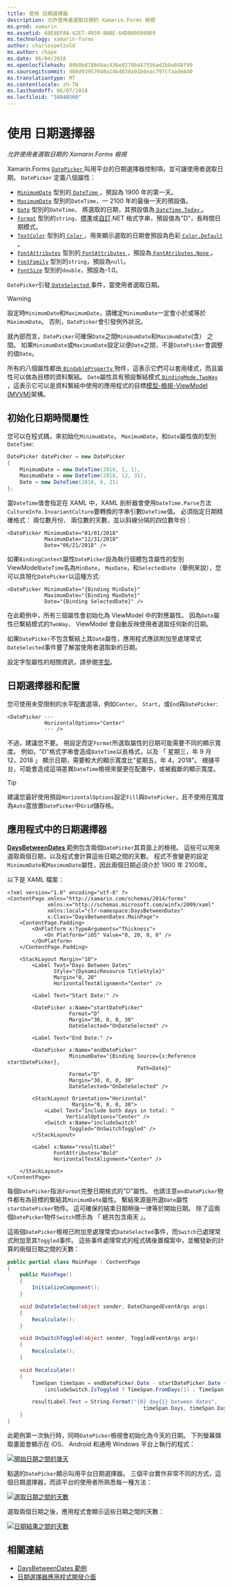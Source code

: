 ```yaml
---
title: 使用 日期選擇器
description: 允許使用者選取日期的 Xamarin.Forms 檢視
ms.prod: xamarin
ms.assetid: 68E8EF8A-42E7-4939-8ABE-64D060E609D9
ms.technology: xamarin-forms
author: charlespetzold
ms.author: chape
ms.date: 06/04/2018
ms.openlocfilehash: 09b0bd788d9ac436e0270b447556ad2b0a848f99
ms.sourcegitcommit: d80d93957040a14b4638a91b0eac797cfaade840
ms.translationtype: MT
ms.contentlocale: zh-TW
ms.lasthandoff: 06/07/2018
ms.locfileid: "34848560"
---
```

# <a name="using-datepicker"></a>使用 日期選擇器

_允許使用者選取日期的 Xamarin.Forms 檢視_

Xamarin.Forms [ `DatePicker` ](https://developer.xamarin.com/api/type/Xamarin.Forms.DatePicker/)叫用平台的日期選擇器控制項，並可讓使用者選取日期。 `DatePicker` 定義八個屬性：

- [`MinimumDate`](https://developer.xamarin.com/api/property/Xamarin.Forms.DatePicker.MinimumDate/) 型別的[ `DateTime` ](https://developer.xamarin.com/api/type/System.DateTime/)，預設為 1900 年的第一天。
- [`MaximumDate`](https://developer.xamarin.com/api/property/Xamarin.Forms.DatePicker.MaximumDate/) 型別的`DateTime`，一 2100 年的最後一天的預設值。
- [`Date`](https://developer.xamarin.com/api/property/Xamarin.Forms.DatePicker.Date/) 型別的`DateTime`、 將選取的日期，其預設值為[ `DateTime.Today` ](https://developer.xamarin.com/api/property/System.DateTime.Today/)。
- [`Format`](https://developer.xamarin.com/api/property/Xamarin.Forms.DatePicker.Format/) 型別的`string`、[標準](/dotnet/standard/base-types/standard-date-and-time-format-strings/)或[自訂](/dotnet/standard/base-types/custom-date-and-time-format-strings/).NET 格式字串，預設值為"D"，長時間日期模式。
- [`TextColor`](https://developer.xamarin.com/api/property/Xamarin.Forms.DatePicker.TextColor/) 型別的[ `Color` ](https://developer.xamarin.com/api/type/Xamarin.Forms.Color/)，用來顯示選取的日期會預設為色彩[ `Color.Default` ](https://developer.xamarin.com/api/property/Xamarin.Forms.Color.Default/)。
- [`FontAttributes`](xref:Xamarin.Forms.DatePicker.FontAttributes) 型別的[ `FontAttributes` ](xref:Xamarin.Forms.FontAttributes)，預設為[ `FontAtributes.None` ](xref:Xamarin.Forms.FontAttributes.None)。
- [`FontFamily`](xref:Xamarin.Forms.DatePicker.FontFamily) 型別的`string`，預設為`null`。
- [`FontSize`](xref:Xamarin.Forms.DatePicker.FontSize) 型別的`double`，預設為-1.0。

`DatePicker`引發[ `DateSelected` ](https://developer.xamarin.com/api/event/Xamarin.Forms.DatePicker.DateSelected/)事件，當使用者選取日期。

> [!WARNING]
> 設定時`MinimumDate`和`MaximumDate`，請確定`MinimumDate`一定會小於或等於`MaximumDate`。 否則，`DatePicker`會引發例外狀況。

就內部而言，`DatePicker`可確保`Date`之間`MinimumDate`和`MaximumDate`(含） 之間。 如果`MinimumDate`或`MaximumDate`設定以便`Date`之間，不是`DatePicker`會調整的值`Date`。

所有的八個屬性都由[ `BindableProperty` ](https://developer.xamarin.com/api/type/Xamarin.Forms.BindableProperty/)物件，這表示它們可以套用樣式，而且屬性可以做為目標的資料繫結。 `Date`屬性具有預設繫結模式[ `BindingMode.TwoWay` ](https://developer.xamarin.com/api/field/Xamarin.Forms.BindingMode.TwoWay/)，這表示它可以是資料繫結中使用的應用程式的目標[模型-檢視-ViewModel (MVVM)](~/xamarin-forms/enterprise-application-patterns/mvvm.md)架構。

## <a name="initializing-the-datetime-properties"></a>初始化日期時間屬性

您可以在程式碼，來初始化`MinimumDate`， `MaximumDate`，和`Date`屬性值的型別`DateTime`:

```csharp
DatePicker datePicker = new DatePicker
{
    MinimumDate = new DateTime(2018, 1, 1),
    MaximumDate = new DateTime(2018, 12, 31),
    Date = new DateTime(2018, 6, 21)
};
```

當`DateTime`值會指定在 XAML 中，XAML 剖析器會使用`DateTime.Parse`方法`CultureInfo.InvariantCulture`要轉換的字串引數`DateTime`值。 必須指定日期精確格式： 兩位數月份、 兩位數的天數，並以斜線分隔的四位數年份：

```xaml
<DatePicker MinimumDate="01/01/2018"
            MaximumDate="12/31/2018"
            Date="06/21/2018" />
```

如果`BindingContext`屬性`DatePicker`設為執行個體包含屬性的型別 ViewModel`DateTime`名為`MinDate`， `MaxDate`，和`SelectedDate`（舉例來說），您可以具現化`DatePicker`以這種方式:

```xaml
<DatePicker MinimumDate="{Binding MinDate}"
            MaximumDate="{Binding MaxDate}"
            Date="{Binding SelectedDate}" />
```

在此範例中，所有三個屬性會初始化為 ViewModel 中的對應屬性。 因為`Date`屬性已繫結模式的`TwoWay`、 ViewModel 會自動反映使用者選取任何新的日期。

如果`DatePicker`不包含繫結上其`Date`屬性，應用程式應該附加至處理常式`DateSelected`事件要了解當使用者選取新的日期。

設定字型屬性的相關資訊，請參閱[字型](~/xamarin-forms/user-interface/text/fonts.md)。

## <a name="datepicker-and-layout"></a>日期選擇器和配置

您可使用未受限制的水平配置選項，例如`Center`， `Start`，或`End`與`DatePicker`:

```xaml
<DatePicker ···
            HorizontalOptions="Center"
            ··· />
```

不過，建議您不要。 視設定而定`Format`所選取屬性的日期可能需要不同的顯示寬度。 例如，"D"格式字串會造成`DateTime`以長格式，以及 「 星期三，年 9 月 12，2018 」 顯示日期，需要較大的顯示寬度比"星期五，年 4，2018"。 根據平台，可能會造成這項差異`DateTime`檢視來變更在配置中，或被截斷的顯示寬度。

> [!TIP]
> 建議您最好使用預設`HorizontalOptions`設定`Fill`與`DatePicker`，且不使用在寬度為`Auto`當放置`DatePicker`中`Grid`儲存格。

## <a name="datepicker-in-an-application"></a>應用程式中的日期選擇器

[ **DaysBetweenDates** ](https://developer.xamarin.com/samples/xamarin-forms/UserInterface/DatePicker)範例包含兩個`DatePicker`其頁面上的檢視。 這些可以用來選取兩個日期，以及程式會計算這些日期之間的天數。 程式不會變更的設定`MinimumDate`和`MaximumDate`屬性，因此兩個日期必須介於 1900 年 2100年。

以下是 XAML 檔案：

```xaml
<?xml version="1.0" encoding="utf-8" ?>
<ContentPage xmlns="http://xamarin.com/schemas/2014/forms"
             xmlns:x="http://schemas.microsoft.com/winfx/2009/xaml"
             xmlns:local="clr-namespace:DaysBetweenDates"
             x:Class="DaysBetweenDates.MainPage">
    <ContentPage.Padding>
        <OnPlatform x:TypeArguments="Thickness">
            <On Platform="iOS" Value="0, 20, 0, 0" />
        </OnPlatform>
    </ContentPage.Padding>

    <StackLayout Margin="10">
        <Label Text="Days Between Dates"
               Style="{DynamicResource TitleStyle}"
               Margin="0, 20"
               HorizontalTextAlignment="Center" />

        <Label Text="Start Date:" />

        <DatePicker x:Name="startDatePicker"
                    Format="D"
                    Margin="30, 0, 0, 30"
                    DateSelected="OnDateSelected" />

        <Label Text="End Date:" />

        <DatePicker x:Name="endDatePicker"
                    MinimumDate="{Binding Source={x:Reference startDatePicker},
                                          Path=Date}"
                    Format="D"
                    Margin="30, 0, 0, 30"
                    DateSelected="OnDateSelected" />

        <StackLayout Orientation="Horizontal"
                     Margin="0, 0, 0, 30">
            <Label Text="Include both days in total: "
                   VerticalOptions="Center" />
            <Switch x:Name="includeSwitch"
                    Toggled="OnSwitchToggled" />
        </StackLayout>

        <Label x:Name="resultLabel"
               FontAttributes="Bold"
               HorizontalTextAlignment="Center" />

    </StackLayout>
</ContentPage>
```

每個`DatePicker`指派`Format`完整日期格式的"D"屬性。 也請注意`endDatePicker`物件都有為目標的繫結其`MinimumDate`屬性。 繫結來源是所選`Date`屬性`startDatePicker`物件。 這可確保的結束日期稍後一律等於開始日期。 除了這兩個`DatePicker`物件`Switch`標示為 「 總共包含兩天 」。

這兩個`DatePicker`檢視已附加至處理常式`DateSelected`事件，而`Switch`已處理常式附加至其`Toggled`事件。 這些事件處理常式的程式碼後置檔案中，並觸發新的計算的兩個日期之間的天數：

```csharp
public partial class MainPage : ContentPage
{
    public MainPage()
    {
        InitializeComponent();
    }

    void OnDateSelected(object sender, DateChangedEventArgs args)
    {
        Recalculate();
    }

    void OnSwitchToggled(object sender, ToggledEventArgs args)
    {
        Recalculate();
    }

    void Recalculate()
    {
        TimeSpan timeSpan = endDatePicker.Date - startDatePicker.Date +
            (includeSwitch.IsToggled ? TimeSpan.FromDays(1) : TimeSpan.Zero);

        resultLabel.Text = String.Format("{0} day{1} between dates",
                                            timeSpan.Days, timeSpan.Days == 1 ? "" : "s");
    }
}
```

此範例第一次執行時，同時`DatePicker`檢視會初始化為今天的日期。 下列螢幕擷取畫面會顯示在 iOS、 Android 和通用 Windows 平台上執行的程式：

[![開始日期之間的幾天](datepicker-images/DaysBetweenDatesStart.png "開始日期之間的幾天")](datepicker-images/DaysBetweenDatesStart-Large.png#lightbox "開始日期之間的幾天")

點選的`DatePicker`顯示叫用平台日期選擇器。 三個平台實作非常不同的方式，這個日期選擇器，而該平台的使用者所熟悉每一種方法：

[![選取日期之間的天數](datepicker-images/DaysBetweenDatesSelect.png "日期之間的天數選取")](datepicker-images/DaysBetweenDatesSelect-Large.png#lightbox "選取日期之間的天數")

選取兩個日期之後，應用程式會顯示這些日期之間的天數：

[![日期結果之間的天數](datepicker-images/DaysBetweenDatesResult.png "日期結果之間的天數")](datepicker-images/DaysBetweenDatesResult-Large.png#lightbox "日期結果之間的天數")

## <a name="related-links"></a>相關連結

- [DaysBetweenDates 範例](https://developer.xamarin.com/samples/xamarin-forms/UserInterface/DatePicker)
- [日期選擇器應用程式開發介面](https://developer.xamarin.com/api/type/Xamarin.Forms.DatePicker/)
